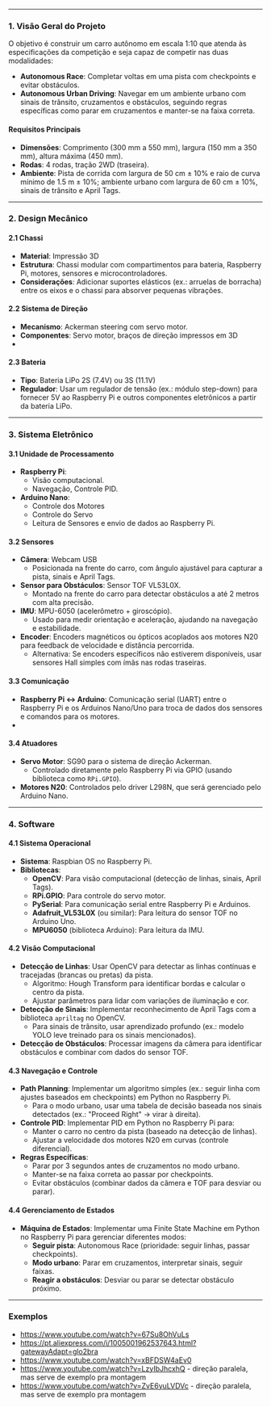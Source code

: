 
---

### **1. Visão Geral do Projeto**
O objetivo é construir um carro autônomo em escala 1:10 que atenda às especificações da competição e seja capaz de competir nas duas modalidades:
- **Autonomous Race**: Completar voltas em uma pista com checkpoints e evitar obstáculos.
- **Autonomous Urban Driving**: Navegar em um ambiente urbano com sinais de trânsito, cruzamentos e obstáculos, seguindo regras específicas como parar em cruzamentos e manter-se na faixa correta.

#### **Requisitos Principais**
- **Dimensões**: Comprimento (300 mm a 550 mm), largura (150 mm a 350 mm), altura máxima (450 mm).
- **Rodas**: 4 rodas, tração 2WD (traseira).
- **Ambiente**: Pista de corrida com largura de 50 cm ± 10% e raio de curva mínimo de 1.5 m ± 10%; ambiente urbano com largura de 60 cm ± 10%, sinais de trânsito e April Tags.

---

### **2. Design Mecânico**
#### **2.1 Chassi**
- **Material**: Impressão 3D
- **Estrutura**: Chassi modular com compartimentos para bateria, Raspberry Pi, motores, sensores e microcontroladores.
- **Considerações**: Adicionar suportes elásticos (ex.: arruelas de borracha) entre os eixos e o chassi para absorver pequenas vibrações.

#### **2.2 Sistema de Direção**
- **Mecanismo**: Ackerman steering com servo motor.
- **Componentes**: Servo motor, braços de direção impressos em 3D
- 
#### **2.3 Bateria**
- **Tipo**: Bateria LiPo 2S (7.4V) ou 3S (11.1V)
- **Regulador**: Usar um regulador de tensão (ex.: módulo step-down) para fornecer 5V ao Raspberry Pi e outros componentes eletrônicos a partir da bateria LiPo.

---

### **3. Sistema Eletrônico**
#### **3.1 Unidade de Processamento**
- **Raspberry Pi**:
  - Visão computacional.
  - Navegação, Controle PID.
- **Arduino Nano**:
    - Controle dos Motores
    - Controle do Servo
    - Leitura de Sensores e envio de dados ao Raspberry Pi.

#### **3.2 Sensores**
- **Câmera**: Webcam USB
  - Posicionada na frente do carro, com ângulo ajustável para capturar a pista, sinais e April Tags.
- **Sensor para Obstáculos**: Sensor TOF VL53L0X.
  - Montado na frente do carro para detectar obstáculos a até 2 metros com alta precisão.
- **IMU**: MPU-6050 (acelerômetro + giroscópio).
  - Usado para medir orientação e aceleração, ajudando na navegação e estabilidade.
- **Encoder**: Encoders magnéticos ou ópticos acoplados aos motores N20 para feedback de velocidade e distância percorrida.
  - Alternativa: Se encoders específicos não estiverem disponíveis, usar sensores Hall simples com ímãs nas rodas traseiras.

#### **3.3 Comunicação**
- **Raspberry Pi <-> Arduino**: Comunicação serial (UART) entre o Raspberry Pi e os Arduinos Nano/Uno para troca de dados dos sensores e comandos para os motores.
- 
#### **3.4 Atuadores**
- **Servo Motor**: SG90 para o sistema de direção Ackerman.
  - Controlado diretamente pelo Raspberry Pi via GPIO (usando biblioteca como `RPi.GPIO`).
- **Motores N20**: Controlados pelo driver L298N, que será gerenciado pelo Arduino Nano.

---

### **4. Software**
#### **4.1 Sistema Operacional**
- **Sistema**: Raspbian OS no Raspberry Pi.
- **Bibliotecas**:
  - **OpenCV**: Para visão computacional (detecção de linhas, sinais, April Tags).
  - **RPi.GPIO**: Para controle do servo motor.
  - **PySerial**: Para comunicação serial entre Raspberry Pi e Arduinos.
  - **Adafruit_VL53L0X** (ou similar): Para leitura do sensor TOF no Arduino Uno.
  - **MPU6050** (biblioteca Arduino): Para leitura da IMU.

#### **4.2 Visão Computacional**
- **Detecção de Linhas**: Usar OpenCV para detectar as linhas contínuas e tracejadas (brancas ou pretas) da pista.
  - Algoritmo: Hough Transform para identificar bordas e calcular o centro da pista.
  - Ajustar parâmetros para lidar com variações de iluminação e cor.
- **Detecção de Sinais**: Implementar reconhecimento de April Tags com a biblioteca `apriltag` no OpenCV.
  - Para sinais de trânsito, usar aprendizado profundo (ex.: modelo YOLO leve treinado para os sinais mencionados).
- **Detecção de Obstáculos**: Processar imagens da câmera para identificar obstáculos e combinar com dados do sensor TOF.

#### **4.3 Navegação e Controle**
- **Path Planning**: Implementar um algoritmo simples (ex.: seguir linha com ajustes baseados em checkpoints) em Python no Raspberry Pi.
  - Para o modo urbano, usar uma tabela de decisão baseada nos sinais detectados (ex.: "Proceed Right" -> virar à direita).
- **Controle PID**: Implementar PID em Python no Raspberry Pi para:
  - Manter o carro no centro da pista (baseado na detecção de linhas).
  - Ajustar a velocidade dos motores N20 em curvas (controle diferencial).
- **Regras Específicas**:
  - Parar por 3 segundos antes de cruzamentos no modo urbano.
  - Manter-se na faixa correta ao passar por checkpoints.
  - Evitar obstáculos (combinar dados da câmera e TOF para desviar ou parar).

#### **4.4 Gerenciamento de Estados**
- **Máquina de Estados**: Implementar uma Finite State Machine em Python no Raspberry Pi para gerenciar diferentes modos:
  - **Seguir pista**: Autonomous Race (prioridade: seguir linhas, passar checkpoints).
  - **Modo urbano**: Parar em cruzamentos, interpretar sinais, seguir faixas.
  - **Reagir a obstáculos**: Desviar ou parar se detectar obstáculo próximo.

---

### Exemplos
- https://www.youtube.com/watch?v=67Su8OhVuLs
- https://pt.aliexpress.com/i/1005001962537643.html?gatewayAdapt=glo2bra
- https://www.youtube.com/watch?v=xBFDSW4aEv0
- https://www.youtube.com/watch?v=LzyIbJhcxhQ - direção paralela, mas serve de exemplo pra montagem
- https://www.youtube.com/watch?v=ZvE6yuLVDVc - direção paralela, mas serve de exemplo pra montagem